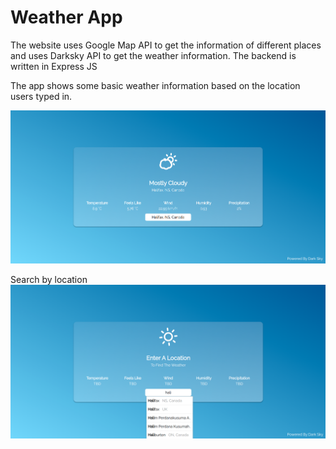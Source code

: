 # Weather App
The website uses Google Map API to get the information of different places and uses Darksky API to get the weather information. The backend is written in Express JS

The app shows some basic weather information based on the location users typed in.

![homepage](/images/weather.png)

Search by location
![search](/images/weather_search.png)